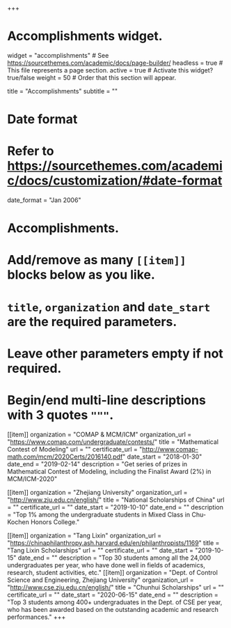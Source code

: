 +++
# Accomplishments widget.
widget = "accomplishments"  # See https://sourcethemes.com/academic/docs/page-builder/
headless = true  # This file represents a page section.
active = true  # Activate this widget? true/false
weight = 50  # Order that this section will appear.

title = "Accomplish&shy;ments"
subtitle = ""

# Date format
#   Refer to https://sourcethemes.com/academic/docs/customization/#date-format
date_format = "Jan 2006"

# Accomplishments.
#   Add/remove as many `[[item]]` blocks below as you like.
#   `title`, `organization` and `date_start` are the required parameters.
#   Leave other parameters empty if not required.
#   Begin/end multi-line descriptions with 3 quotes `"""`.

[[item]]
  organization = "COMAP & MCM/ICM"
  organization_url = "https://www.comap.com/undergraduate/contests/"
  title = "Mathematical Contest of Modeling"
  url = ""
  certificate_url = "http://www.comap-math.com/mcm/2020Certs/2016140.pdf"
  date_start = "2018-01-30"
  date_end = "2019-02-14"
  description = "Get series of prizes in Mathematical Contest of Modeling, including the Finalist Award (2%) in MCM/ICM-2020"

[[item]]
  organization = "Zhejiang University"
  organization_url = "http://www.zju.edu.cn/english/"
  title = "National Scholarships of China"
  url = ""
  certificate_url = ""
  date_start = "2019-10-10"
  date_end = ""
  description = "Top 1% among the undergraduate students in Mixed Class in Chu-Kochen Honors College."
  
[[item]]
  organization = "Tang Lixin"
  organization_url = "https://chinaphilanthropy.ash.harvard.edu/en/philanthropists/1169"
  title = "Tang Lixin Scholarships"
  url = ""
  certificate_url = ""
  date_start = "2019-10-15"
  date_end = ""
  description = "Top 30 students among all the 24,000 undergraduates per year, who have done well in fields of academics, research, student activities, etc."
[[item]]
  organization = "Dept. of Control Science and Engineering, Zhejiang University"
  organization_url = "http://www.cse.zju.edu.cn/english/"
  title = "Chunhui Scholarships"
  url = ""
  certificate_url = ""
  date_start = "2020-06-15"
  date_end = ""
  description = "Top 3 students among 400+ undergraduates in the Dept. of CSE per year, who has been awarded based on the outstanding academic and research performances."
+++
